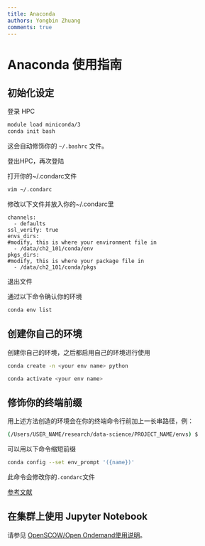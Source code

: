 ```yaml
---
title: Anaconda
authors: Yongbin Zhuang
comments: true
---
```

# Anaconda 使用指南

## 初始化设定

登录 HPC

```bash
module load miniconda/3
conda init bash
```
这会自动修饰你的 `~/.bashrc` 文件。

登出HPC，再次登陆

打开你的~/.condarc文件

```bash
vim ~/.condarc
```

修改以下文件并放入你的~/.condarc里

```
channels:
  - defaults
ssl_verify: true
envs_dirs:
#modify, this is where your environment file in
  - /data/ch2_101/conda/env
pkgs_dirs:
#modify, this is where your package file in
  - /data/ch2_101/conda/pkgs
```

退出文件

通过以下命令确认你的环境

```bash
conda env list
```

## 创建你自己的环境

创建你自己的环境，之后都启用自己的环境进行使用

```bash
conda create -n <your env name> python

conda activate <your env name>
```



## 修饰你的终端前缀

用上述方法创造的环境会在你的终端命令行前加上一长串路径，例：

```bash
(/Users/USER_NAME/research/data-science/PROJECT_NAME/envs) $
```

可以用以下命令缩短前缀

```bash
conda config --set env_prompt '({name})'
```

此命令会修改你的`.condarc`文件

[参考文献](https://docs.conda.io/projects/conda/en/latest/user-guide/tasks/manage-environments.html)

## 在集群上使用 Jupyter Notebook

请参见 [OpenSCOW/Open Ondemand使用说明](./open_ondemand.md)。